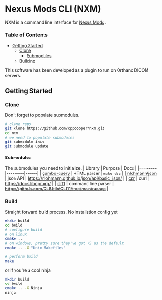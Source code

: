 # Nexus Mods CLI (NXM)
NXM is a command line interface for [Nexus Mods](https://www.nexusmods.com/) .

### Table of Contents
- [Getting Started](#getting-started)
    - [Clone](#clone)
        - [Submodules](#submodules)
    - [Building](#build)

This software has been developed as a plugin to run on Orthanc DICOM servers.
## Getting Started
### Clone
Don't forget to populate submodules.
```bash
# clone repo
git clone https://github.com/cppcooper/nxm.git
cd nxm
# we need to populate submodules
git submodule init
git submodule update
```
#### Submodules
The submodules you need to initialize.
| Library | Purpose | Docs |
|---------|---------|------|
| [gumbo-query](https://github.com/cppcooper/gumbo-query) | HTML parser | `make doc` |
| [nlohmann/json](https://github.com/nlohmann/json) | json API | https://nlohmann.github.io/json/api/basic_json/ |
| [cpr](https://github.com/libcpr/cpr) | curl | https://docs.libcpr.org/ |
| [cli11](https://github.com/CLIUtils/CLI11) | command line parser | https://github.com/CLIUtils/CLI11/tree/main#usage |

### Build
Straight forward build process. No installation config yet.
```bash
mkdir build
cd build
# configure build
# on linux
cmake ..
# on windows, pretty sure they've got VS as the default
cmake .. -G "Unix Makefiles"

# perform build
make
```
or if you're a cool ninja
```bash
mkdir build
cd build
cmake .. -G Ninja
ninja
```